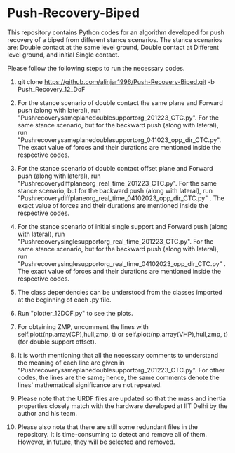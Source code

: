 # Push-Recovery-Biped
This repository contains Python codes for an algorithm developed for push recovery of a biped from different stance scenarios. The stance scenarios are: Double contact at the same level ground, Double contact at Different level ground, and initial Single contact.

Please follow the following steps to run the necessary codes.

1. git clone https://github.com/alinjar1996/Push-Recovery-Biped.git -b Push_Recovery_12_DoF

2. For the stance scenario of double contact the same plane and Forward push (along with lateral), run "Pushrecoverysameplanedoublesupportorg_201223_CTC.py".  For the same stance scenario, but for the backward push (along with lateral), run "Pushrecoverysameplanedoublesupportorg_041023_opp_dir_CTC.py". The exact value of forces and their durations are mentioned inside the respective codes.

3.  For the stance scenario of double contact offset plane and Forward push (along with lateral), run "Pushrecoverydiffplaneorg_real_time_201223_CTC.py". For the same stance scenario, but for the backward push (along with lateral), run "Pushrecoverydiffplaneorg_real_time_04102023_opp_dir_CTC.py" . The exact value of forces and their durations are mentioned inside the respective codes.

4.  For the stance scenario of initial single support and Forward push (along with lateral), run "Pushrecoverysinglesupportorg_real_time_201223_CTC.py". For the same stance scenario, but for the backward push (along with lateral), run "Pushrecoverysinglesupportorg_real_time_04102023_opp_dir_CTC.py" . The exact value of forces and their durations are mentioned inside the respective codes.

5. The class dependencies can be understood from the classes imported at the beginning of each .py file.

6. Run "plotter_12DOF.py" to see the plots.

7. For obtaining ZMP, uncomment the lines with self.plott(np.array(CP),hull,zmp, t) or self.plott(np.array(VHP),hull,zmp, t) (for double support offset).

8. It is worth mentioning that all the necessary comments to understand the meaning of each line are given in "Pushrecoverysameplanedoublesupportorg_201223_CTC.py". For other codes, the lines are the same; hence, the same comments denote the lines' mathematical significance are not repeated.
   
9. Please note that the URDF files are updated so that the mass and inertia properties closely match with the hardware developed at IIT Delhi by the author and his team. 

10. Please also note that there are still some redundant files in the repository. It is time-consuming to detect and remove all of them. However, in future, they will be selected and removed.


